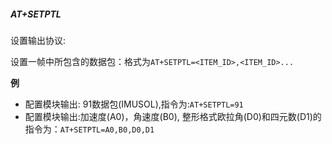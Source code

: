 ##### AT+SETPTL

设置输出协议:

设置一帧中所包含的数据包：格式为`AT+SETPTL=<ITEM_ID>,<ITEM_ID>...`

**例**

* 配置模块输出: 91数据包(IMUSOL),指令为:`AT+SETPTL=91`
* 配置模块输出:加速度(A0)，角速度(B0), 整形格式欧拉角(D0)和四元数(D1)的指令为：`AT+SETPTL=A0,B0,D0,D1`

